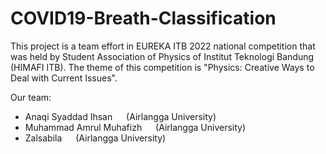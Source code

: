 # COVID19-Breath-Classification

This project is a team effort in EUREKA ITB 2022 national competition that was held by Student Association of Physics of Institut Teknologi Bandung (HIMAFI ITB). The theme of this competition is "Physics: Creative Ways to Deal with Current Issues".

Our team:
- Anaqi Syaddad Ihsan &emsp; (Airlangga University)
- Muhammad Amrul Muhafizh &emsp; (Airlangga University)
- Zalsabila &emsp; (Airlangga University)
